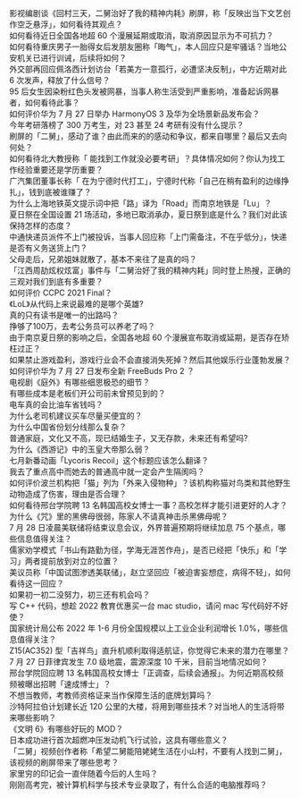 影视编剧谈《回村三天，二舅治好了我的精神内耗》刷屏，称「反映出当下文艺创作空乏悬浮」，如何看待其观点？  
如何看待近日全国各地超 60 个漫展延期或取消，取消原因显示为不可抗力？  
如何看待重庆男子一胎得女后发朋友圈称「晦气」，本人回应只是牢骚话？当地公安机关已进行训诫，后续将如何？  
外交部再回应佩洛西计划访台「若美方一意孤行，必遭坚决反制」，中方近期对此 6 次发声，释放了什么信号？  
95 后女生因染粉红色头发被网暴，当事人称生活受到严重影响，准备起诉网暴者，如何看待此事？  
如何评价华为 7 月 27 日举办 HarmonyOS 3 及华为全场景新品发布会？  
今年考研落榜了 300 万考生，对 23 甚至 24 考研有没有什么提示？  
刷屏的「二舅」，感动了谁？由此而来的的感动和争议，都来自哪里？最后又去向何处？  
如何看待北大教授称「 能找到工作就没必要考研」？具体情况如何？你认为找工作经验重要还是学历重要？  
广汽集团董事长称「 在为宁德时代打工」，宁德时代称「自己在稍有盈利的边缘挣扎」，钱到底被谁赚了？  
为什么上海地铁英文提示词中把「路」译为「Road」而南京地铁是「Lu」？  
夏日祭在全国设置 21 场活动，多地已取消承办，夏日祭到底是什么？我们对此该保持怎样的态度？  
中通快递员派件不上门被投诉，当事人回应称「上门需备注，不在乎低分」，快递是否有义务送货上门？  
父母走后，兄弟姐妹就散了，基本不来往了是真的吗？  
「江西周劼炫权炫富」事件与「二舅治好了我的精神内耗」同时登上热搜，正确的三观对我们到底有多重要？  
如何评价 CCPC 2021 Final？  
《LoL》从代码上来说最难的是哪个英雄?  
真的只有读书是唯一的出路吗？  
挣够了100万，去考公务员可以养老了吗？  
由于南京夏日祭的影响之后，全国各地超 60 个漫展宣布取消或延期，是否存在矫枉过正？  
如果禁止游戏盈利，游戏行业会不会直接消失死掉？然后其他娱乐行业蓬勃发展？  
如何评价华为 7 月 27 日发布全新 FreeBuds Pro 2 ？  
电视剧《庭外》有哪些细思极恐的细节？  
有哪些成本是老板们开公司前未曾预见到的？  
电车真的会比油车省钱吗？  
为什么老司机建议买车尽量买便宜的？  
为什么中国省份划分线那么复杂？  
普通家庭，文化又不高，现已结婚生子，又无存款，未来还有希望吗?  
为什么《西游记》中的玉皇大帝那么弱？  
七月新番动画「Lycoris Recoil」这个标题应该怎么翻译？  
我去了重点高中而她去的普通高中就一定会产生隔阂吗？  
如何评价波兰机构把「猫」列为「外来入侵物种」？该机构称猫对鸟类和其他野生动物造成了伤害，理由是否合理？  
如何看待邢台学院聘 13 名韩国高校女博士一事？高校怎样才能引进更好的人才？  
为什么《咒》里的黑佛母很弱，陈家人不请真神击杀黑佛母呢？  
7 月 28 日凌晨美联储将结束议息会议，外界普遍预期将继续加息 75 个基点，哪些信息值得关注？  
儒家劝学模式「书山有路勤为径，学海无涯苦作舟」，是否已经把「快乐」和「学习」两者提前放到对立的位置？  
美议员称「中国试图渗透美联储」，赵立坚回应「被迫害妄想症，病得不轻」，如何看待这一回应？  
如果初一初二没努力，初三还有机会吗？  
写 C++ 代码，想趁 2022 教育优惠买一台 mac studio，请问 mac 写代码好不好使？  
国家统计局公布 2022 年 1-6 月份全国规模以上工业企业利润增长 1.0%，哪些信息值得关注？  
Z15(AC352) 型「吉祥鸟」直升机顺利取得适航证，你觉得它未来的潜力在哪里？  
7 月 27 日菲律宾发生 7.0 级地震，震源深度 10 千米，目前当地情况如何？  
邢台学院回应聘 13 名韩国高校女博士「正调查，后续会通报」。为何近期高校频频被曝出招聘「速成博士」？  
不想当教师，考教师资格证来当作保障生活的底牌划算吗？  
沙特阿拉伯计划建长近 120 公里的大楼，将用到哪些技术？对当地人的生活将带来哪些影响？  
《文明 6》有哪些好玩的 MOD？  
日本成功进行首次超燃冲压发动机飞行试验，这具有哪些意义？  
「二舅」视频创作者称「希望二舅能陪姥姥生活在小山村，不要有人找到二舅」，该视频的刷屏带来了哪些思考？  
家里穷的印记会一直伴随着今后的人生吗？  
刚刚高考完，被计算机科学与技术专业录取了，有什么合适的电脑推荐吗？  

